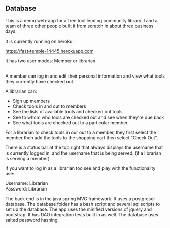 ## Database

This is a demo web-app for a free tool lending community library. I and a team of three other people built it from scratch in about three business days.

It is currently running on heroku:

https://fast-temple-14445.herokuapp.com

It has two user modes: Member or librarian.

<br>A member can log in and edit their personal information and view what tools they currently have checked out.

A librarian can: 
<ul>
<li>Sign up members</li>
<li>Check tools in and out to members</li>
<li>See the lists of available tools and checked out tools</li>
<li>See to whom who tools are checked out and see when they're due back</li>
<li>See what tools are checked out to a particular member</li>
</ul>

For a librarian to check tools in our out to a member, they first select the member then add the tools to the shopping cart then select "Check Out".

There is a status bar at the top right that always displays the username that is currently logged in, and the username that is being served. (if a librarian is serving a member)

If you want to log in as a librarian too see and play with the functionality use:

Username: Librarian<br>
Password: Librarian


The back end is in the java spring MVC framework.  It uses a postgresql database. The database folder has a bash script and several sql scripts to set up the database.  The app uses the minified versions of jquery and bootstrap.  It has DAO integration tests built in as well.  The database uses salted password hashing.


